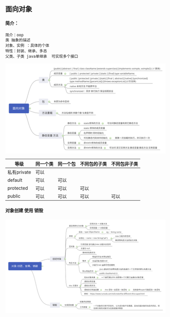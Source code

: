 ## 面向对象

#### 简介：

```xml
简介：oop
类 抽象的描述
对象、实例 ：具体的个体
特性：封装、继承、多态
父类、子类 java单继承  可实现多个接口
```

![alt](9-面向对象.assets/面向对象.svg)



| 等级        | 同一个类 | 同一个包 | 不同包的子类 | 不同包非子类 |
| ----------- | -------- | -------- | ------------ | ------------ |
| 私有private | 可以     |          |              |              |
| default     | 可以     | 可以     |              |              |
| protected   | 可以     | 可以     | 可以         |              |
| public      | 可以     | 可以     | 可以         | 可以         |



#### 对象创建 使用 销毁

![alt](9-面向对象.assets/创建对象.svg)